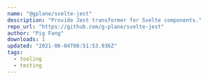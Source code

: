 ```yaml
---
name: "@gplane/svelte-jest"
description: "Provide Jest transformer for Svelte components."
repo_url: "https://github.com/g-plane/svelte-jest"
author: "Pig Fang"
downloads: 1
updated: "2021-06-04T08:51:53.936Z"
tags: 
  - tooling
  - testing
---
```

